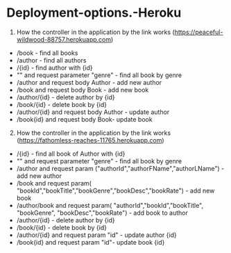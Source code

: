 # Deployment-options.-Heroku

1. How the controller in the application by the link works (https://peaceful-wildwood-88757.herokuapp.com)
  -  /book - find all books
  -  /author - find all authors
  -  /{id} - find author with {id}
  -  ""  and request parameter "genre" - find all book by genre
  -  /author and request body Author - add new author
  -  /book and request body Book - add new book
  -  /author/{id} - delete author by {id}
  -  /book/{id} - delete book by {id}
  - /author/{id} and request body Author - update author
  - /book{id} and request body Book- update book
  
  
  2. How the controller in the application by the link works (https://fathomless-reaches-11765.herokuapp.com)
  -  /{id} - find all book of Author with {id}
  -  ""  and request parameter "genre" - find all book by genre
  -  /author and request param ("authorId","authorFName","authorLName") - add new author
  -  /book and request param( "bookId","bookTitle","bookGenre","bookDesc","bookRate") - add new book
  -  /author/book and request param( "authorId","bookId","bookTitle", "bookGenre", "bookDesc","bookRate") - add book to author
  -  /author/{id} - delete author by {id}
  -  /book/{id} - delete book by {id}
  - /author/{id} and request param "id"  - update author {id}
  - /book{id} and request param "id"- update book {id}
